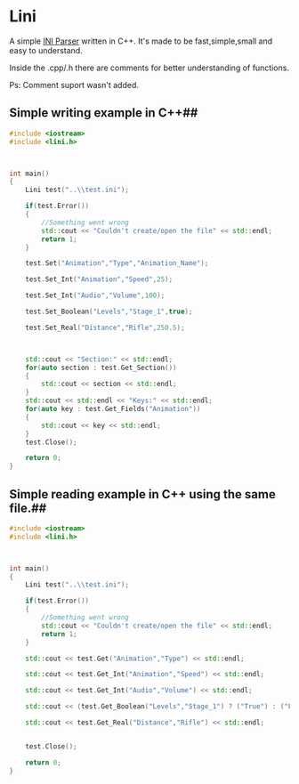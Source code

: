# Lini
A simple [INI Parser](http://en.wikipedia.org/wiki/INI_file) written in C++. It's made to be fast,simple,small and easy to understand.

Inside the .cpp/.h there are comments for better understanding of functions.

Ps: Comment suport wasn't added.


## Simple writing example in C++##

```cpp
#include <iostream>
#include <lini.h>



int main()
{
    Lini test("..\\test.ini");

    if(test.Error())
    {
        //Something went wrong
        std::cout << "Couldn't create/open the file" << std::endl;
        return 1;
    }

    test.Set("Animation","Type","Animation_Name");

    test.Set_Int("Animation","Speed",25);

    test.Set_Int("Audio","Volume",100);

    test.Set_Boolean("Levels","Stage_1",true);

    test.Set_Real("Distance","Rifle",250.5);



    std::cout << "Section:" << std::endl;
    for(auto section : test.Get_Section())
    {
        std::cout << section << std::endl;
    }
    std::cout << std::endl << "Keys:" << std::endl;
    for(auto key : test.Get_Fields("Animation"))
    {
        std::cout << key << std::endl;
    }
    test.Close();

    return 0;
}
```

## Simple reading example in C++ using the same file.##

```cpp
#include <iostream>
#include <lini.h>



int main()
{
    Lini test("..\\test.ini");

    if(test.Error())
    {
        //Something went wrong
        std::cout << "Couldn't create/open the file" << std::endl;
        return 1;
    }

    std::cout << test.Get("Animation","Type") << std::endl;

    std::cout << test.Get_Int("Animation","Speed") << std::endl;

    std::cout << test.Get_Int("Audio","Volume") << std::endl;

    std::cout << (test.Get_Boolean("Levels","Stage_1") ? ("True") : ("False")) << std::endl;

    std::cout << test.Get_Real("Distance","Rifle") << std::endl;


    test.Close();

    return 0;
}
```
